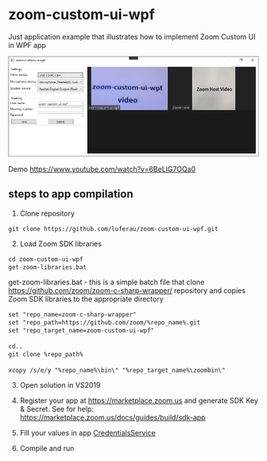 # zoom-custom-ui-wpf
Just application example that illustrates how to implement Zoom Custom UI in WPF app

![alt text](/img/zoom-custom-ui-wpf.png)

Demo https://www.youtube.com/watch?v=6BeLlG7OQa0

## steps to app compilation
1. Clone repository

```
git clone https://github.com/luferau/zoom-custom-ui-wpf.git
```

2. Load Zoom SDK libraries 

```
cd zoom-custom-ui-wpf
get-zoom-libraries.bat
```

get-zoom-libraries.bat - this is a simple batch file that clone https://github.com/zoom/zoom-c-sharp-wrapper/ repository and 
copies Zoom SDK libraries to the appropriate directory

```
set "repo_name=zoom-c-sharp-wrapper"
set "repo_path=https://github.com/zoom/%repo_name%.git
set "repo_target_name=zoom-custom-ui-wpf"

cd..
git clone %repo_path%

xcopy /s/e/y "%repo_name%\bin\" "%repo_target_name%\zoombin\"
```

3. Open solution in VS2019

4. Register your app at https://marketplace.zoom.us and generate SDK Key & Secret.
See for help: https://marketplace.zoom.us/docs/guides/build/sdk-app

5. Fill your values in app [CredentialsService](/Services/Credentials/CredentialsService.cs)
 
6. Compile and run
